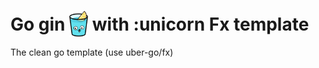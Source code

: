 # Go gin <img width="30px" style="margin-bottom:-10px" src="https://raw.githubusercontent.com/gin-gonic/logo/master/color.png"> with :unicorn Fx template

The clean go template (use uber-go/fx)

## 
